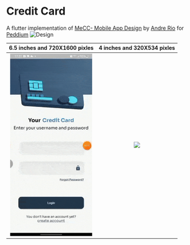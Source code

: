 # Credit Card

A flutter implementation of [MeCC- Mobile App Design](https://dribbble.com/shots/17445037-MeCC-Mobile-App-Design) by [Andre Rio](https://dribbble.com/andrerio669) for [Peddium](https://dribbble.com/peddium)
![Design](https://cdn.dribbble.com/users/7992728/screenshots/17445037/media/a6574fac170775ea3e7acff16107a247.png)

6.5 inches and 720X1600 pixles|  4 inches and 320X534 pixles
:----------------------------:|:---------------------------:
![](larger_screen.gif)        |  ![](smaller_screen.gif) 

